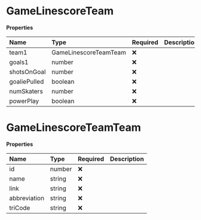# GameLinescoreTeam

**Properties**

| Name         | Type                  | Required | Description |
| :----------- | :-------------------- | :------- | :---------- |
| team1        | GameLinescoreTeamTeam | ❌       |             |
| goals1       | number                | ❌       |             |
| shotsOnGoal  | number                | ❌       |             |
| goaliePulled | boolean               | ❌       |             |
| numSkaters   | number                | ❌       |             |
| powerPlay    | boolean               | ❌       |             |

# GameLinescoreTeamTeam

**Properties**

| Name         | Type   | Required | Description |
| :----------- | :----- | :------- | :---------- |
| id           | number | ❌       |             |
| name         | string | ❌       |             |
| link         | string | ❌       |             |
| abbreviation | string | ❌       |             |
| triCode      | string | ❌       |             |

<!-- This file was generated by liblab | https://liblab.com/ -->
